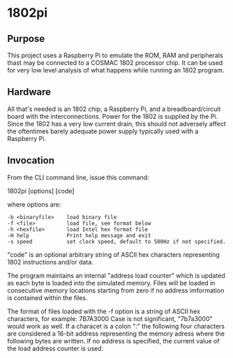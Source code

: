# 1802pi

## Purpose
This project uses a Raspberry Pi to emulate the ROM, RAM and peripherals thast may be connected 
to a COSMAC 1802 processor chip.  It can be used for very low level analysis of what happens
while running an 1802 program.

## Hardware
All that's needed is an 1802 chip, a Raspberry Pi, and a breadboard/circuit board with the
interconnections.  Power for the 1802 is supplied by the Pi.  Since the 1802 has a very low
current drain, this should not adversely affect the oftentimes barely adequate power supply
typically used with a Raspberry Pi.

## Invocation
From the CLI command line, issue this command:

1802pi [options] [code]

where options are:

    -b <binaryfile>    load binary file
    -f <file>          load file, see format below
    -h <hexfile>       load Intel hex format file
    -H help            Print help message and exit
    -s speed           set clock speed, default to 500Hz if not specified.

"code" is an optional arbitrary string of ASCII hex characters representing 1802 instructions 
and/or data.

The program maintains an internal "address load counter" which is updated as each byte is loaded 
into the simulated memory.  Files will be loaded in consecutive memory locations starting from 
zero if no address imformation is contained within the files.

The format of files loaded with the -f option is a string of ASCII hex characters, for example:
7B7A3000
Case is not significant, "7b7a3000" would work as well.  If a characet is a colon ":" the 
following four characters are considered a 16-bit address representing the memory adress where 
the following bytes are written.  If no address is specified, the current value of the load 
address counter is used.

